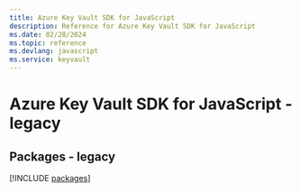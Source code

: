 ```yaml
---
title: Azure Key Vault SDK for JavaScript
description: Reference for Azure Key Vault SDK for JavaScript
ms.date: 02/28/2024
ms.topic: reference
ms.devlang: javascript
ms.service: keyvault
---
```

# Azure Key Vault SDK for JavaScript - legacy
## Packages - legacy
[!INCLUDE [packages](key-vault-index.md)]